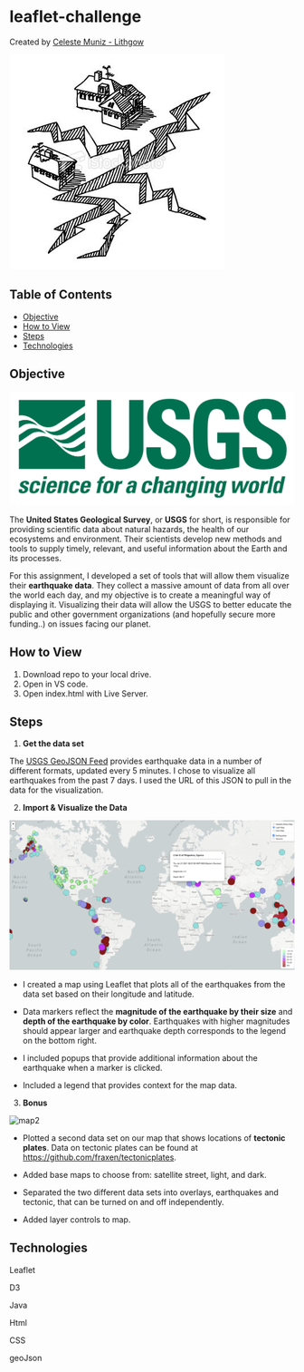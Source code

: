 # leaflet-challenge

Created by [Celeste Muniz - Lithgow](https://github.com/celeste1030)

![earthquake](Images/earthquake.jpg)
 

## Table of Contents
* [Objective](#objective)
* [How to View](#how-to-view)
* [Steps](#steps)
* [Technologies](#technologies)

## Objective
![earthquake](Images/1-Logo.png)

The **United States Geological Survey**, or **USGS** for short, is responsible for providing scientific data about natural hazards, the health of our ecosystems and environment. Their scientists develop new methods and tools to supply timely, relevant, and useful information about the Earth and its processes.

For this assignment, I developed a set of tools that will allow them visualize their **earthquake data**. They collect a massive amount of data from all over the world each day, and my objective is to create a meaningful way of displaying it. Visualizing their data will allow the USGS to better educate the public and other government organizations (and hopefully secure more funding..) on issues facing our planet.

## How to View

1. Download repo to your local drive.
2. Open in VS code.
3. Open index.html with Live Server.


## Steps

1. **Get the data set**

The [USGS GeoJSON Feed](http://earthquake.usgs.gov/earthquakes/feed/v1.0/geojson.php) provides earthquake data in a number of different formats, updated every 5 minutes. I chose to visualize all earthquakes from the past 7 days. I used the URL of this JSON to pull in the data for the visualization.

2. **Import & Visualize the Data**

![map1](Images/level1.png)

* I created a map using Leaflet that plots all of the earthquakes from the data set based on their longitude and latitude.

* Data markers reflect the **magnitude of the earthquake by their size** and **depth of the earthquake by color**. Earthquakes with higher magnitudes should appear larger and earthquake depth corresponds to the legend on the bottom right.

* I included popups that provide additional information about the earthquake when a marker is clicked.

*  Included a legend that provides context for the map data.

3. **Bonus**

![map2](Images/level2.png)

* Plotted a second data set on our map that shows locations of **tectonic plates**. Data on tectonic plates can be found at <https://github.com/fraxen/tectonicplates>.

* Added base maps to choose from: satellite street, light, and dark.

* Separated the two different data sets into overlays, earthquakes and tectonic, that can be turned on and off independently.

* Added layer controls to map.

## Technologies

Leaflet

D3

Java

Html

CSS

geoJson
